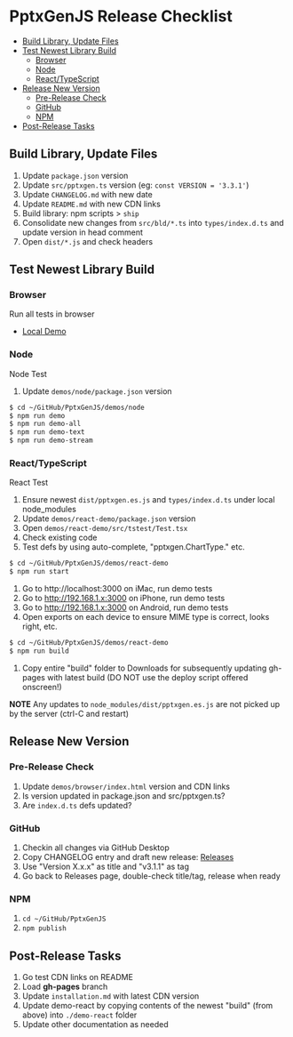 # PptxGenJS Release Checklist

<!-- START doctoc generated TOC please keep comment here to allow auto update -->
<!-- DON'T EDIT THIS SECTION, INSTEAD RE-RUN doctoc TO UPDATE -->

- [Build Library, Update Files](#build-library-update-files)
- [Test Newest Library Build](#test-newest-library-build)
  - [Browser](#browser)
  - [Node](#node)
  - [React/TypeScript](#reacttypescript)
- [Release New Version](#release-new-version)
  - [Pre-Release Check](#pre-release-check)
  - [GitHub](#github)
  - [NPM](#npm)
- [Post-Release Tasks](#post-release-tasks)

<!-- END doctoc generated TOC please keep comment here to allow auto update -->

## Build Library, Update Files

1. Update `package.json` version
2. Update `src/pptxgen.ts` version (eg: `const VERSION = '3.3.1'`)
3. Update `CHANGELOG.md` with new date
4. Update `README.md` with new CDN links
5. Build library: npm scripts > `ship`
6. Consolidate new changes from `src/bld/*.ts` into `types/index.d.ts` and update version in head comment
7. Open `dist/*.js` and check headers

## Test Newest Library Build

### Browser

Run all tests in browser

- [Local Demo](file:///Users/brentely/GitHub/PptxGenJS/demos/browser/index.html)

### Node

Node Test

1. Update `demos/node/package.json` version

```bash
$ cd ~/GitHub/PptxGenJS/demos/node
$ npm run demo
$ npm run demo-all
$ npm run demo-text
$ npm run demo-stream
```

### React/TypeScript

React Test

1. Ensure newest `dist/pptxgen.es.js` and `types/index.d.ts` under local node_modules
2. Update `demos/react-demo/package.json` version
3. Open `demos/react-demo/src/tstest/Test.tsx`
4. Check existing code
5. Test defs by using auto-complete, "pptxgen.ChartType." etc.

```bash
$ cd ~/GitHub/PptxGenJS/demos/react-demo
$ npm run start
```

1. Go to http://localhost:3000 on iMac, run demo tests
2. Go to http://192.168.1.x:3000 on iPhone, run demo tests
3. Go to http://192.168.1.x:3000 on Android, run demo tests
4. Open exports on each device to ensure MIME type is correct, looks right, etc.

```bash
$ cd ~/GitHub/PptxGenJS/demos/react-demo
$ npm run build
```

1. Copy entire "build" folder to Downloads for subsequently updating gh-pages with latest build (DO NOT use the deploy script offered onscreen!)

**NOTE** Any updates to `node_modules/dist/pptxgen.es.js` are not picked up by the server (ctrl-C and restart)

## Release New Version

### Pre-Release Check

1. Update `demos/browser/index.html` version and CDN links
2. Is version updated in package.json and src/pptxgen.ts?
3. Are `index.d.ts` defs updated?

### GitHub

1. Checkin all changes via GitHub Desktop
2. Copy CHANGELOG entry and draft new release: [Releases](https://github.com/gitbrent/PptxGenJS/releases)
3. Use "Version X.x.x" as title and "v3.1.1" as tag
4. Go back to Releases page, double-check title/tag, release when ready

### NPM

1. `cd ~/GitHub/PptxGenJS`
2. `npm publish`

## Post-Release Tasks

1. Go test CDN links on README
2. Load **gh-pages** branch
3. Update `installation.md` with latest CDN version
4. Update demo-react by copying contents of the newest "build" (from above) into `./demo-react` folder
5. Update other documentation as needed
